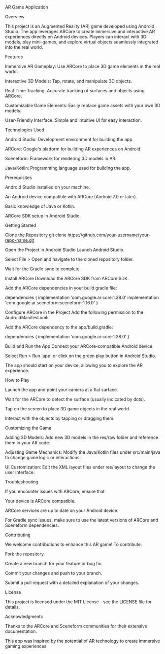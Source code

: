 AR Game Application

Overview

This project is an Augmented Reality (AR) game developed using Android Studio. The app leverages ARCore to create immersive and interactive AR experiences directly on Android devices. Players can interact with 3D models, play mini-games, and explore virtual objects seamlessly integrated into the real world.

Features

Immersive AR Gameplay: Use ARCore to place 3D game elements in the real world.

Interactive 3D Models: Tap, rotate, and manipulate 3D objects.

Real-Time Tracking: Accurate tracking of surfaces and objects using ARCore.

Customizable Game Elements: Easily replace game assets with your own 3D models.

User-Friendly Interface: Simple and intuitive UI for easy interaction.

Technologies Used

Android Studio: Development environment for building the app.

ARCore: Google's platform for building AR experiences on Android.

Sceneform: Framework for rendering 3D models in AR.

Java/Kotlin: Programming language used for building the app.

Prerequisites

Android Studio installed on your machine.

An Android device compatible with ARCore (Android 7.0 or later).

Basic knowledge of Java or Kotlin.

ARCore SDK setup in Android Studio.

Getting Started

Clone the Repository
git clone https://github.com/your-username/your-repo-name.git

Open the Project in Android Studio
Launch Android Studio.

Select File > Open and navigate to the cloned repository folder.

Wait for the Gradle sync to complete.

Install ARCore
Download the ARCore SDK from ARCore SDK.

Add the ARCore dependencies in your build.gradle file:

dependencies { implementation 'com.google.ar:core:1.38.0' implementation 'com.google.ar.sceneform:sceneform:1.16.0' }

Configure ARCore in the Project
Add the following permission to the AndroidManifest.xml:

Add the ARCore dependency to the app/build.gradle:

dependencies { implementation 'com.google.ar:core:1.38.0' }

Build and Run the App
Connect your ARCore-compatible Android device.

Select Run > Run 'app' or click on the green play button in Android Studio.

The app should start on your device, allowing you to explore the AR experience.

How to Play

Launch the app and point your camera at a flat surface.

Wait for the ARCore to detect the surface (usually indicated by dots).

Tap on the screen to place 3D game objects in the real world.

Interact with the objects by tapping or dragging them.

Customizing the Game

Adding 3D Models: Add new 3D models in the res/raw folder and reference them in your AR code.

Adjusting Game Mechanics: Modify the Java/Kotlin files under src/main/java to change game logic or interactions.

UI Customization: Edit the XML layout files under res/layout to change the user interface.

Troubleshooting

If you encounter issues with ARCore, ensure that:

Your device is ARCore compatible.

ARCore services are up to date on your Android device.

For Gradle sync issues, make sure to use the latest versions of ARCore and Sceneform dependencies.

Contributing

We welcome contributions to enhance this AR game! To contribute:

Fork the repository.

Create a new branch for your feature or bug fix.

Commit your changes and push to your branch.

Submit a pull request with a detailed explanation of your changes.

License

This project is licensed under the MIT License - see the LICENSE file for details.

Acknowledgments

Thanks to the ARCore and Sceneform communities for their extensive documentation.

This app was inspired by the potential of AR technology to create immersive gaming experiences.
